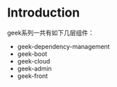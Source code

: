 # Introduction

geek系列一共有如下几层组件：

- geek-dependency-management
- geek-boot
- geek-cloud
- geek-admin
- geek-front

